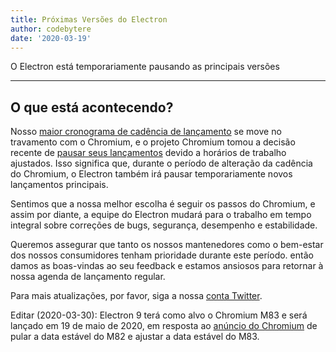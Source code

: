 ```yaml
---
title: Próximas Versões do Electron
author: codebytere
date: '2020-03-19'
---
```


O Electron está temporariamente pausando as principais versões

---

## O que está acontecendo?

Nosso [maior cronograma de cadência de lançamento](https://www.electronjs.org/blog/12-week-cadence) se move no travamento com o Chromium, e o projeto Chromium tomou a decisão recente de [pausar seus lançamentos](https://blog.chromium.org/2020/03/upcoming-chrome-releases.html) devido a horários de trabalho ajustados. Isso significa que, durante o período de alteração da cadência do Chromium, o Electron também irá pausar temporariamente novos lançamentos principais.

Sentimos que a nossa melhor escolha é seguir os passos do Chromium, e assim por diante, a equipe do Electron mudará para o trabalho em tempo integral sobre correções de bugs, segurança, desempenho e estabilidade.

Queremos assegurar que tanto os nossos mantenedores como o bem-estar dos nossos consumidores tenham prioridade durante este período. então damos as boas-vindas ao seu feedback e estamos ansiosos para retornar à nossa agenda de lançamento regular.

Para mais atualizações, por favor, siga a nossa [conta Twitter](https://twitter.com/electronjs).

Editar (2020-03-30): Electron 9 terá como alvo o Chromium M83 e será lançado em 19 de maio de 2020, em resposta ao [anúncio do Chromium](https://chromereleases.googleblog.com/2020/03/chrome-and-chrome-os-release-updates.html) de pular a data estável do M82 e ajustar a data estável do M83.
